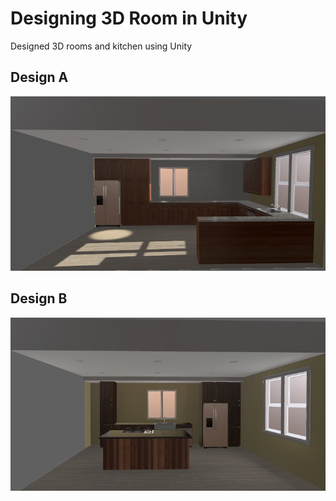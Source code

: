 # Designing 3D Room in Unity
 Designed 3D rooms and kitchen using Unity
 
 ## Design A
 ![Screenshot](kitchen1.png)
 
  ## Design B
 ![Screenshot](kitchen2.png)

